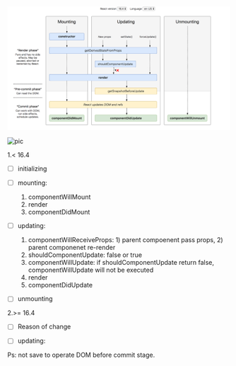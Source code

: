 
  ![pic](https://github.com/yeecai/front-end-trivia/blob/master/react/lifecycle1.png?raw=true)

  ![pic](https://user-images.githubusercontent.com/23628182/82418364-7c161e00-9aaf-11ea-9002-e0c70c4c38e5.png)

1.< 16.4
  - [ ] initializing
  - [ ] mounting:
    1. componentWillMount
    2. render
    3. componentDidMount
  - [ ] updating: 
      1. componentWillReceiveProps: 1) parent compoenent pass props, 2) parent componenet re-render
      2. shouldComponentUpdate: false or true
      3. componentWillUpdate: if shouldComponentUpdate return false, componentWillUpdate will not be executed 
      4. render
      5. componentDidUpdate
  - [ ] unmounting
  
  
  2.>= 16.4
  - [ ] Reason of change
  - [ ] updating:
  
  
  Ps: not save to operate DOM before commit stage.
